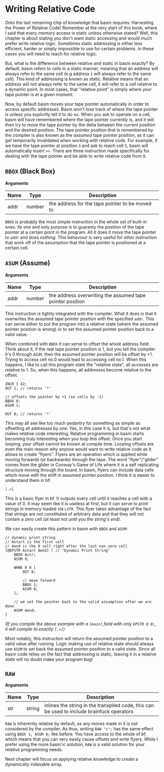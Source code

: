 # Writing Relative Code

Onto the last remaining chip of knowledge that basm requires: Harvesting the Power of Relative Code!
Remember at the very start of this book, where I said that every memory access is static unless otherwise stated?
Well, this chapter is about stating you don't want static accessing and would much prefer write relative logic.
Sometimes static addressing is either less efficient, harder or simply impossible to use for certain problems.
In these cases you will need to reach for relative logic.

But, what is the difference between relative and static in basm exactly?
By default, basm refers to cells in a static manner, meaning that an address will always refer to the same cell (e.g address `1` will always refer to the same cell).
This kind of addressing is known as static.
Relative means that an address will not always refer to the same cell,
it will refer to a cell relative to a dynamic point.
In most cases, that "relative point" is simply where your tape pointer is at a given moment.

Now, by default basm moves your tape pointer automatically in order to access specific addresses.
Basm won't lose track of where the tape pointer is unless you explicitly tell it to do so.
When you ask to operate on a cell, basm will have remembered where the tape pointer currently is, and it will then try to move the tape pointer by the delta between the current position and the desired position.
The tape pointer position that is remembered by the compiler is also known as the *assumed* tape pointer position,
as it can get temporarily invalidated when working with relative code.
For example, if we have the tape pointer at position `3` and ask to reach cell `5`, basm will automatically insert `>>`.
There are three instruction made specifically for dealing with the tape pointer
and be able to write relative code from it.

## `BBOX` (Black Box)

**Arguments**


| Name | Type   | Description                                     |
| ------ | -------- | ------------------------------------------------- |
| addr | number | the address for the tape pointer to be moved to |

`BBOX` is probably the most simple instruction in the whole set of built-in ones.
Its one and only purpose is to guaranty the position of the tape pointer at a certain point in the program.
All it does it move the tape pointer to `addr` and does *nothing*.
This behaviour is very useful for other instruction that work off of the assumption that the tape pointer is positioned
at a certain cell.

## `ASUM` (Assume)

**Arguments**


| Name | Type   | Description                                             |
| ------ | -------- | --------------------------------------------------------- |
| addr | number | the address overwriting the assumed tape pointer position |

This instruction is tightly integrated with the compiler.
What it does is that it overwrites the assumed tape pointer position with the specified `addr`.
This can serve either to put the program into a relative state (where the assumed pointer position is wrong)
or to set the assumed pointer position back to a valid value.

When combined with `BBOX` it can serve to offset the whole address field.
Think about it, if the real tape pointer position is 1, but you tell the compiler it's 0 through `ASUM`,
then the assumed pointer position will be offset by +1.
Trying to access cell no.0 would lead to accessing cell no.1.
When this happens, I like to call this program state the "relative state", all accesses are relative to 1.
So, when this happens, all addresses become relative to the offset.

```basm
INCR 1 42;
OUT 1; // returns '*'

// offsets the pointer by +1 (so cells by -1)
BBOX 0;
ASUM 1;

OUT 0; // returns '*'
```

This may all see like too much pedantry for something as simple as offsetting all addresses by one.
Yes, in this case it is, but that's not what makes relative code interesting.
Relative programming in basm starts becoming truly interesting when you loop this offset.
Once you start looping, your offset cannot be known at compile time.
Looping offsets are even the main reason why anyone would want to write relative code as it allows
to create "flyers". Flyers are an operation which is applied while moving forwards (or backwards) through the tape.
The word "flyer"/"glider" comes from the glider in Conway's Game of Life where it is a self replicating structure moving through the board.
In basm, flyers can include data cells which move with the shift in assumed pointer position.
I think it is easier to understand them in bf:

```bf
[.>]
```

This is a basic flyer in bf. It outputs every cell until it reaches a cell with a value of 0.
It may seem like it is useless at first, but it can serve to print strings in memory loaded via `LSTR`.
This flyer takes advantage of the fact that strings are not constituted of arbitrary data and that they will not contain a zero cell *(at least not until you the string's end)*.

We can easily create this pattern in basm with `BBOX` and `ASUM`:

```basm
// dynamic print string
// Astart is the first cell
// Aend is the 0 cell right after the last non-zero cell
[@DPSTR Astart Aend] [ // "Dynamic Print String"
    BBOX Astr;
    ASUM 0;

    WHNE 0 0 [
        OUT 0;

        // move forward
        BBOX 1;
        ASUM 0;
    ];

    // we set the pointer back to the valid assumption after we are done
    ASUM Aend;
]
```

*(If you compile the above example with a `[main]` field with only `DPSTR 0 0;`, it will compile to exactly `[.>]`)*

Most notably, this instruction will return the assumed pointer position to a valid value after running.
Logic making use of relative state should always use `ASUM` to set back the assumed pointer position
to a valid state.
Since all basm code relies on the fact that addressing is static,
leaving it in a relative state will no doubt make your program bug!

## `RAW`

**Arguments**


| Name | Type   | Description                                                                                |
| ------ | -------- | -------------------------------------------------------------------------------------------- |
| str  | string | inlines the string in the transpiled code, this can be used to include brainfuck operators |

`RAW` is inherently relative by default, as any moves made in it is not considered by the compiler.
As thus, writing `RAW ">";` has the same effect using `BBOX 1; ASUM 0;` like before.
You have access to the whole of bf, which means that you can very easily cause offsets and write flyers.
While I prefer using the more basm'ic solution, `RAW` is a valid solution for your relative programming needs.

Next chapter will focus on applying relative knowledge to create a dynamically indexable array.
